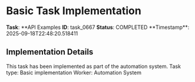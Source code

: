 # Basic Task Implementation

**Task**: **API Examples
**ID**: task_0667
**Status**: COMPLETED
**Timestamp\*\*: 2025-09-18T22:48:20.518411

## Implementation Details

This task has been implemented as part of the automation system.
Task type: Basic implementation
Worker: Automation System
